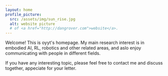 ```yaml
---
layout: home
profile_picture:
  src: /assets/img/sun_rise.jpg
  alt: website picture
  # of <a href="http://dangrover.com">website</a>.
---
```


<p>
  Welcome! This is oyyt's homepage. My main research interest is in embodied AI, RL, robotics and other related areas, and aslo enjoy communicating with people in different fields.
</p>

<p>
    If you have any interesting topic, please feel free to contact me and discuss together, appeciate for your letter.
</p>

<!-- <p>
  You can find the source code and the instructions on <a href="https://github.com/eliottvincent/bay">GitHub</a>.
</p> -->
